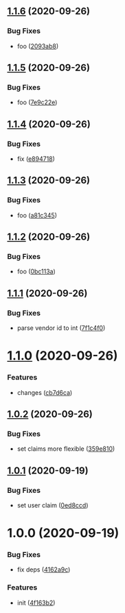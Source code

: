 ## [1.1.6](https://github.com/dword-design/firebase-functions-paddle/compare/v1.1.5...v1.1.6) (2020-09-26)


### Bug Fixes

* foo ([2093ab8](https://github.com/dword-design/firebase-functions-paddle/commit/2093ab82c5d6be5af7e1e5310f73b630819e783d))

## [1.1.5](https://github.com/dword-design/firebase-functions-paddle/compare/v1.1.4...v1.1.5) (2020-09-26)


### Bug Fixes

* foo ([7e9c22e](https://github.com/dword-design/firebase-functions-paddle/commit/7e9c22e57d3e6db2ccd1444c9a858a48107746a1))

## [1.1.4](https://github.com/dword-design/firebase-functions-paddle/compare/v1.1.3...v1.1.4) (2020-09-26)


### Bug Fixes

* fix ([e894718](https://github.com/dword-design/firebase-functions-paddle/commit/e894718677399ce128fc7daf837f8d5db89a7ec5))

## [1.1.3](https://github.com/dword-design/firebase-functions-paddle/compare/v1.1.2...v1.1.3) (2020-09-26)


### Bug Fixes

* foo ([a81c345](https://github.com/dword-design/firebase-functions-paddle/commit/a81c3450471944033c43fe4399fd0a2c878e491d))

## [1.1.2](https://github.com/dword-design/firebase-functions-paddle/compare/v1.1.1...v1.1.2) (2020-09-26)


### Bug Fixes

* foo ([0bc113a](https://github.com/dword-design/firebase-functions-paddle/commit/0bc113af3da4d7c01bd5871cb1ab2d00dc783063))

## [1.1.1](https://github.com/dword-design/firebase-functions-paddle/compare/v1.1.0...v1.1.1) (2020-09-26)


### Bug Fixes

* parse vendor id to int ([7f1c4f0](https://github.com/dword-design/firebase-functions-paddle/commit/7f1c4f0a19edc409a614b2adc144cc36542feb52))

# [1.1.0](https://github.com/dword-design/firebase-functions-paddle/compare/v1.0.2...v1.1.0) (2020-09-26)


### Features

* changes ([cb7d6ca](https://github.com/dword-design/firebase-functions-paddle/commit/cb7d6ca02b81d2d0985f2e170b51e7a51b01d399))

## [1.0.2](https://github.com/dword-design/firebase-functions-paddle/compare/v1.0.1...v1.0.2) (2020-09-26)


### Bug Fixes

* set claims more flexible ([359e810](https://github.com/dword-design/firebase-functions-paddle/commit/359e8102453cdb1c0f2c31e73fe1345f62d17534))

## [1.0.1](https://github.com/dword-design/firebase-functions-paddle/compare/v1.0.0...v1.0.1) (2020-09-19)


### Bug Fixes

* set user claim ([0ed8ccd](https://github.com/dword-design/firebase-functions-paddle/commit/0ed8ccdd02de8e09757e9d26fd6b588acb814a83))

# 1.0.0 (2020-09-19)


### Bug Fixes

* fix deps ([4162a9c](https://github.com/dword-design/firebase-functions-paddle/commit/4162a9cac81c2512c6b887d0bc575539ed913558))


### Features

* init ([4f163b2](https://github.com/dword-design/firebase-functions-paddle/commit/4f163b2b8f4c1445b97827db3a6f59eb2e2d1fd0))
